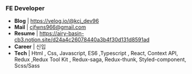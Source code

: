 ### FE Developer
- **Blog** | https://velog.io/@kcj_dev96
- **Mail** | cjfwns966@gmail.com
- **Resume** | https://airy-basin-cb3.notion.site/d24a4c26078440a3b4f30d131d8591ad
- **Career** | 신입
- **Tech** | Html , Css, Javascript, ES6 ,Typescript , React, Context API, Redux ,Redux Tool Kit , Redux-saga, Redux-thunk, Styled-component, Scss/Sass

  






